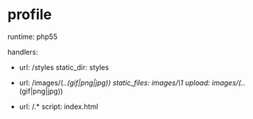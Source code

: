 # profile
runtime: php55

handlers:
- url: /styles
  static_dir: styles
  
- url: /images/(.*\.(gif|png|jpg))
  static_files: images/\1
  upload: images/(.*\.(gif|png|jpg))
  
- url: /.*
  script: index.html
